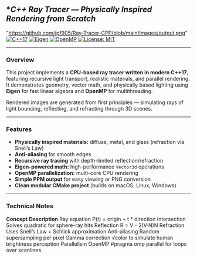 ##  **C++ Ray Tracer — *Physically Inspired Rendering from Scratch**
"https://github.com/jpf905/Ray-Tracer-CPP/blob/main/images/output.png"
[![C++17](https://img.shields.io/badge/C%2B%2B-17-blue.svg)](https://en.cppreference.com/w/cpp/17)
[![Eigen](https://img.shields.io/badge/Math-Eigen-orange.svg)](https://eigen.tuxfamily.org)
[![OpenMP](https://img.shields.io/badge/Parallel-OpenMP-green.svg)](https://www.openmp.org/)
[![License: MIT](https://img.shields.io/badge/License-MIT-yellow.svg)](LICENSE)

---

### **Overview**
This project implements a **CPU-based ray tracer written in modern C++17**, featuring recursive light transport, realistic materials, and parallel rendering.  
It demonstrates geometry, vector math, and physically based lighting using **Eigen** for fast linear algebra and **OpenMP** for multithreading.

Rendered images are generated from first principles — simulating rays of light bouncing, reflecting, and refracting through 3D scenes.

---

### **Features**
*	**Physically inspired materials:** diffuse, metal, and glass (refraction via Snell’s Law)
*	 **Anti-aliasing** for smooth edges  
*	**Recursive ray tracing** with depth-limited reflection/refraction  
*	**Eigen-powered math:** high-performance `Vector3d` operations  
*	**OpenMP parallelization:** multi-core CPU rendering  
*	**Simple PPM output** for easy viewing or PNG conversion  
*	**Clean modular CMake project** (builds on macOS, Linux, Windows)

---

### **Technical Notes**
**Concept**			**Description**
Ray equation		P(t) = origin + t * direction
Intersection		Solves quadratic for sphere-ray hits
Reflection			R = V - 2(V·N)N
Refraction			Uses Snell’s Law + Schlick approximation
Anti-aliasing		Random supersampling per pixel
Gamma correction	√color to simulate human brightness 					perception
Parallelism			OpenMP #pragma omp parallel for loops 					over scanlines